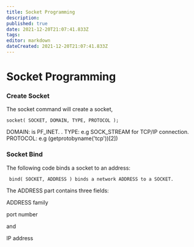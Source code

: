 ```yaml
---
title: Socket Programming
description: 
published: true
date: 2021-12-20T21:07:41.833Z
tags: 
editor: markdown
dateCreated: 2021-12-20T21:07:41.833Z
---
```


# Socket Programming

### Create Socket

The socket command will create a socket,

```
socket( SOCKET, DOMAIN, TYPE, PROTOCOL ); 
```

DOMAIN: is PF_INET. .
TYPE: e.g  SOCK_STREAM for TCP/IP connection.
PROTOCOL:  e.g (getprotobyname('tcp'))[2])

### Socket Bind

The following code binds a socket to an address:

```
 bind( SOCKET, ADDRESS ) binds a network ADDRESS to a SOCKET.
```
The ADDRESS  part contains three fields:

ADDRESS family

port number 

and 

IP address
